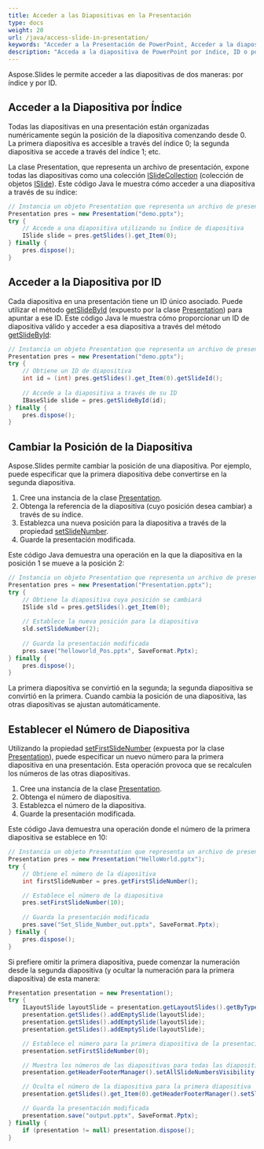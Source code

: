 ```yaml
---
title: Acceder a las Diapositivas en la Presentación
type: docs
weight: 20
url: /java/access-slide-in-presentation/
keywords: "Acceder a la Presentación de PowerPoint, Acceder a la diapositiva, Editar propiedades de la diapositiva, Cambiar posición de la diapositiva, Establecer número de diapositiva, índice, ID, posición Java, Aspose.Slides"
description: "Acceda a la diapositiva de PowerPoint por índice, ID o posición en Java. Edite propiedades de la diapositiva"
---
```


Aspose.Slides le permite acceder a las diapositivas de dos maneras: por índice y por ID.

## **Acceder a la Diapositiva por Índice**

Todas las diapositivas en una presentación están organizadas numéricamente según la posición de la diapositiva comenzando desde 0. La primera diapositiva es accesible a través del índice 0; la segunda diapositiva se accede a través del índice 1; etc.

La clase Presentation, que representa un archivo de presentación, expone todas las diapositivas como una colección [ISlideCollection](https://reference.aspose.com/slides/java/com.aspose.slides/islidecollection/) (colección de objetos [ISlide](https://reference.aspose.com/slides/java/com.aspose.slides/islide/)). Este código Java le muestra cómo acceder a una diapositiva a través de su índice:

```java
// Instancia un objeto Presentation que representa un archivo de presentación
Presentation pres = new Presentation("demo.pptx");
try {
    // Accede a una diapositiva utilizando su índice de diapositiva
    ISlide slide = pres.getSlides().get_Item(0);
} finally {
    pres.dispose();
}
```

## **Acceder a la Diapositiva por ID**

Cada diapositiva en una presentación tiene un ID único asociado. Puede utilizar el método [getSlideById](https://reference.aspose.com/slides/java/com.aspose.slides/presentation/#getSlideById-long-) (expuesto por la clase [Presentation](https://reference.aspose.com/slides/java/com.aspose.slides/presentation/)) para apuntar a ese ID. Este código Java le muestra cómo proporcionar un ID de diapositiva válido y acceder a esa diapositiva a través del método [getSlideById](https://reference.aspose.com/slides/java/com.aspose.slides/presentation/#getSlideById-long-):

```java
// Instancia un objeto Presentation que representa un archivo de presentación
Presentation pres = new Presentation("demo.pptx");
try {
    // Obtiene un ID de diapositiva
    int id = (int) pres.getSlides().get_Item(0).getSlideId();
    
    // Accede a la diapositiva a través de su ID
    IBaseSlide slide = pres.getSlideById(id);
} finally {
    pres.dispose();
}
```

## **Cambiar la Posición de la Diapositiva**

Aspose.Slides permite cambiar la posición de una diapositiva. Por ejemplo, puede especificar que la primera diapositiva debe convertirse en la segunda diapositiva.

1. Cree una instancia de la clase [Presentation](https://reference.aspose.com/slides/java/com.aspose.slides/presentation/).
1. Obtenga la referencia de la diapositiva (cuyo posición desea cambiar) a través de su índice.
1. Establezca una nueva posición para la diapositiva a través de la propiedad [setSlideNumber](https://reference.aspose.com/slides/java/com.aspose.slides/islide/#setSlideNumber-int-).
1. Guarde la presentación modificada.

Este código Java demuestra una operación en la que la diapositiva en la posición 1 se mueve a la posición 2:

```java
// Instancia un objeto Presentation que representa un archivo de presentación
Presentation pres = new Presentation("Presentation.pptx");
try {
    // Obtiene la diapositiva cuya posición se cambiará
    ISlide sld = pres.getSlides().get_Item(0);
    
    // Establece la nueva posición para la diapositiva
    sld.setSlideNumber(2);
    
    // Guarda la presentación modificada
    pres.save("helloworld_Pos.pptx", SaveFormat.Pptx);
} finally {
    pres.dispose();
}
```

La primera diapositiva se convirtió en la segunda; la segunda diapositiva se convirtió en la primera. Cuando cambia la posición de una diapositiva, las otras diapositivas se ajustan automáticamente.

## **Establecer el Número de Diapositiva**

Utilizando la propiedad [setFirstSlideNumber](https://reference.aspose.com/slides/java/com.aspose.slides/presentation/#setFirstSlideNumber-int-) (expuesta por la clase [Presentation](https://reference.aspose.com/slides/java/com.aspose.slides/presentation/)), puede especificar un nuevo número para la primera diapositiva en una presentación. Esta operación provoca que se recalculen los números de las otras diapositivas.

1. Cree una instancia de la clase [Presentation](https://reference.aspose.com/slides/java/com.aspose.slides/presentation/).
1. Obtenga el número de diapositiva.
1. Establezca el número de la diapositiva.
1. Guarde la presentación modificada.

Este código Java demuestra una operación donde el número de la primera diapositiva se establece en 10:

```java
// Instancia un objeto Presentation que representa un archivo de presentación
Presentation pres = new Presentation("HelloWorld.pptx");
try {
    // Obtiene el número de la diapositiva
    int firstSlideNumber = pres.getFirstSlideNumber();

    // Establece el número de la diapositiva
    pres.setFirstSlideNumber(10);
	
    // Guarda la presentación modificada
    pres.save("Set_Slide_Number_out.pptx", SaveFormat.Pptx);
} finally {
    pres.dispose();
}
```

Si prefiere omitir la primera diapositiva, puede comenzar la numeración desde la segunda diapositiva (y ocultar la numeración para la primera diapositiva) de esta manera:

```java
Presentation presentation = new Presentation();
try {
    ILayoutSlide layoutSlide = presentation.getLayoutSlides().getByType(SlideLayoutType.Blank);
    presentation.getSlides().addEmptySlide(layoutSlide);
    presentation.getSlides().addEmptySlide(layoutSlide);
    presentation.getSlides().addEmptySlide(layoutSlide);

    // Establece el número para la primera diapositiva de la presentación
    presentation.setFirstSlideNumber(0);

    // Muestra los números de las diapositivas para todas las diapositivas
    presentation.getHeaderFooterManager().setAllSlideNumbersVisibility(true);

    // Oculta el número de la diapositiva para la primera diapositiva
    presentation.getSlides().get_Item(0).getHeaderFooterManager().setSlideNumberVisibility(false);

    // Guarda la presentación modificada
    presentation.save("output.pptx", SaveFormat.Pptx);
} finally {
    if (presentation != null) presentation.dispose();
}
```